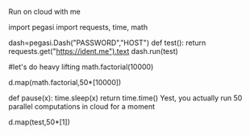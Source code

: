 Run on cloud with me

import pegasi
import requests, time, math

dash=pegasi.Dash("PASSWORD","HOST")
def test():
	return requests.get("https://ident.me").text
dash.run(test)

#let's do heavy lifting
math.factorial(10000)


d.map(math.factorial,50*[10000])

def pause(x):
	time.sleep(x)
	return time.time()
Yest, you actually run 50 parallel computations in cloud for a moment

d.map(test,50*[1])

